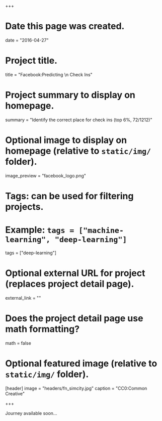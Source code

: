 +++
# Date this page was created.
date = "2016-04-27"

# Project title.
title = "Facebook:Predicting \n Check Ins"

# Project summary to display on homepage.
summary = "Identify the correct place for check ins (top 6%, 72/1212)"

# Optional image to display on homepage (relative to `static/img/` folder).
image_preview = "facebook_logo.png"

# Tags: can be used for filtering projects.
# Example: `tags = ["machine-learning", "deep-learning"]`
tags = ["deep-learning"]

# Optional external URL for project (replaces project detail page).
external_link = ""

# Does the project detail page use math formatting?
math = false

# Optional featured image (relative to `static/img/` folder).
[header]
image = "headers/fn_simcity.jpg"
caption = "CC0:Common Creative"

+++

Journey available soon...
